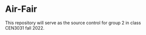 # Air-Fair
This repository will serve as the source control for group 2 in class CEN3031 fall 2022.
